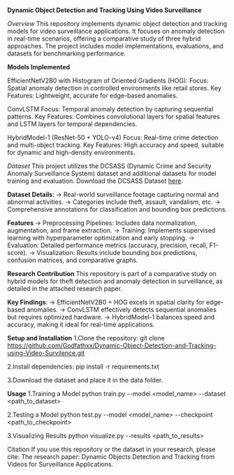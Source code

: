 **Dynamic Object Detection and Tracking Using Video Surveillance**

*Overview*
This repository implements dynamic object detection and tracking models for video surveillance applications. It focuses on anomaly detection in real-time scenarios, offering a comparative study of three hybrid approaches. The project includes model implementations, evaluations, and datasets for benchmarking performance.

**Models Implemented**

EfficientNetV2B0 with Histogram of Oriented Gradients (HOG):
Focus: Spatial anomaly detection in controlled environments like retail stores.
Key Features: Lightweight, accurate for edge-based anomalies.

ConvLSTM
Focus: Temporal anomaly detection by capturing sequential patterns.
Key Features: Combines convolutional layers for spatial features and LSTM layers for temporal dependencies.

HybridModel-1 (ResNet-50 + YOLO-v4)
Focus: Real-time crime detection and multi-object tracking.
Key Features: High accuracy and speed, suitable for dynamic and high-density environments.

*Dataset*
This project utilizes the DCSASS (Dynamic Crime and Security Anomaly Surveillance System) dataset and additional datasets for model training and evaluation.
Download the DCSASS Dataset [here](https://www.kaggle.com/datasets/mateohervas/dcsass-dataset).

**Dataset Details**:
-> Real-world surveillance footage capturing normal and abnormal activities.
-> Categories include theft, assault, vandalism, etc.
-> Comprehensive annotations for classification and bounding box predictions.

**Features**
-> Preprocessing Pipelines: Includes data normalization, augmentation, and frame extraction.
-> Training: Implements supervised learning with hyperparameter optimization and early stopping.
-> Evaluation: Detailed performance metrics (accuracy, precision, recall, F1-score).
-> Visualization: Results include bounding box predictions, confusion matrices, and comparative graphs.

**Research Contribution**
This repository is part of a comparative study on hybrid models for theft detection and anomaly detection in surveillance, as detailed in the attached research paper.

**Key Findings**:
-> EfficientNetV2B0 + HOG excels in spatial clarity for edge-based anomalies.
-> ConvLSTM effectively detects sequential anomalies but requires optimized hardware.
-> HybridModel-1 balances speed and accuracy, making it ideal for real-time applications.

**Setup and Installation**
1.Clone the repository:
git clone https://github.com/Godfathxx/Dynamic-Object-Detection-and-Tracking-using-Video-Survilence.git

2.Install dependencies:
pip install -r requirements.txt

3.Download the dataset and place it in the data folder.

**Usage**
1.Training a Model
python train.py --model <model_name> --dataset <path_to_dataset>

2.Testing a Model
python test.py --model <model_name> --checkpoint <path_to_checkpoint>

3.Visualizing Results
python visualize.py --results <path_to_results>

Citation
If you use this repository or the dataset in your research, please cite:
The research paper: Dynamic Objects Detection and Tracking from Videos for Surveillance Applications.
